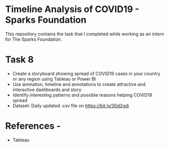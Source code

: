 # Timeline Analysis of COVID19 - Sparks Foundation
This repository contains the task that I completed while working as an intern for The Sparks Foundation.
# Task 8
* Create a storyboard showing spread of COVID19 cases in your country or any region using Tableau or Power BI
* Use animation, timeline and annotations to create attractive and interactive dashboards and story
* Identify interesting patterns and possible reasons helping COVID19 spread
* Dataset: Daily updated .csv file on https://bit.ly/30d2gdi
# References - 
* Tableau



